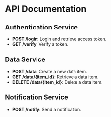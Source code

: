 # API Documentation

## Authentication Service
- **POST /login**: Login and retrieve access token.
- **GET /verify**: Verify a token.

## Data Service
- **POST /data**: Create a new data item.
- **GET /data/{item_id}**: Retrieve a data item.
- **DELETE /data/{item_id}**: Delete a data item.

## Notification Service
- **POST /notify**: Send a notification.

